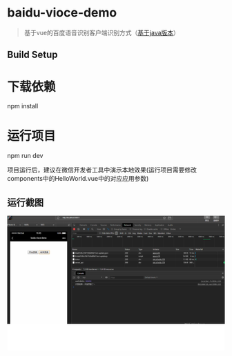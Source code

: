 # baidu-vioce-demo

>  基于vue的百度语音识别客户端识别方式（[基于java版本](https://github.com/Ma-Tao007/baidu-vioceAI-javaSDK)）

## Build Setup

# 下载依赖
npm install

# 运行项目
npm run dev

项目运行后，建议在微信开发者工具中演示本地效果(运行项目需要修改components中的HelloWorld.vue中的对应应用参数)

## 运行截图
![image](https://github.com/Ma-Tao007/baidu-vioceAI-VueSDK/blob/master/src/assets/runimage/run.png)
